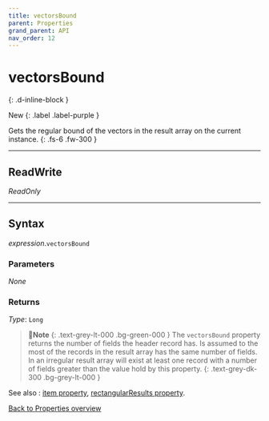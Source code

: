 ```yaml
---
title: vectorsBound
parent: Properties
grand_parent: API
nav_order: 12
---
```


# vectorsBound
{: .d-inline-block }

New
{: .label .label-purple }

Gets the regular bound of the vectors in the result array on the current instance.
{: .fs-6 .fw-300 }

---

## ReadWrite

_ReadOnly_

---

## Syntax

*expression*.`vectorsBound`

### Parameters

_None_

### Returns

*Type*: `Long`

>📝**Note**
>{: .text-grey-lt-000 .bg-green-000 }
>The `vectorsBound` property returns the number of fields the header record has. Is assumed to the most of the records in the result array has the same number of fields. In an irregular result array will exist at least one record with a number of fields greater than the value hold by this property.
{: .text-grey-dk-300 .bg-grey-lt-000 }

See also
: [item property](https://ws-garcia.github.io/VBA-CSV-interface/api/properties/item.html), [rectangularResults property](https://ws-garcia.github.io/VBA-CSV-interface/api/properties/rectangularresults.html).

[Back to Properties overview](https://ws-garcia.github.io/VBA-CSV-interface/api/properties/)